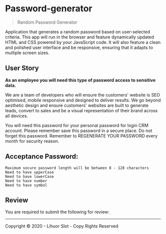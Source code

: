 # Password-generator

> Random Password Generator

Application that generates a random password based on user-selected criteria. This app will run in the browser and feature dynamically updated HTML and CSS powered by your JavaScript code. It will also feature a clean and polished user interface and be responsive, ensuring that it adapts to multiple screen sizes.

## User Story


**As an employee you will need this type of password access to sensitive data.**

We are a team of developers who will ensure the customers' website is SEO optimised, mobile responsive and designed to deliver results. We go beyond aesthetic design and ensure customers' websites are built to generate leads, convert to sales and be a visual representation of their brand across all devices.

You will need this password for your personal password for login CRM account. Please remember save this password in a secure place. Do not forget this password. Remember to REGENERATE YOUR PASSWORD every month for security reason.


## Acceptance Password:

```
Maximum secure password length will be between 8 - 128 characters
Need to have upperCase
Need to have lowerCase
Need to have number
Need to have symbol
```

## Review

You are required to submit the following for review:


- - -
Copyright © 2020 - Lihuor Slot - Copy Rights Reserved
